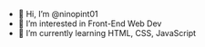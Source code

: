 - 👋 Hi, I’m @ninopint01
- 👀 I’m interested in Front-End Web Dev
- 🌱 I’m currently learning HTML, CSS, JavaScript
